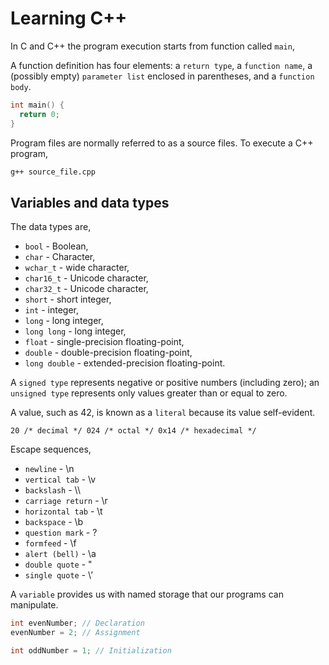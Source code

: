# Learning C++

In C and C++ the program execution starts from function called `main`,

A function definition has four elements: a `return type`, a `function name`, a (possibly empty) `parameter list` enclosed in parentheses, and a `function body`.

```cpp
int main() {
  return 0;
}
```

Program files are normally referred to as a source files. To execute a C++ program,

```bash
g++ source_file.cpp
```

## Variables and data types

The data types are,

- `bool` - Boolean,
- `char` - Character,
- `wchar_t` - wide character,
- `char16_t` - Unicode character,
- `char32_t` - Unicode character,
- `short` - short integer,
- `int` - integer,
- `long` - long integer,
- `long long` - long integer,
- `float` - single-precision floating-point,
- `double` - double-precision floating-point,
- `long double` - extended-precision floating-point.

A `signed type` represents negative or positive numbers (including zero); an `unsigned type` represents only values greater than or equal to zero.

A value, such as 42, is known as a `literal` because its value self-evident.

`20 /* decimal */ 024 /* octal */ 0x14 /* hexadecimal */`

Escape sequences,

- `newline` - \n
- `vertical tab` - \v
- `backslash` - \\\
- `carriage return` - \r
- `horizontal tab` - \t
- `backspace` - \b
- `question mark` - \?
- `formfeed` - \f
- `alert (bell)` - \a
- `double quote` - \"
- `single quote` - \’

A `variable` provides us with named storage that our programs can manipulate.

```cpp
int evenNumber; // Declaration
evenNumber = 2; // Assignment

int oddNumber = 1; // Initialization
```
